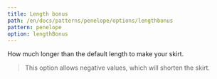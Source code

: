 ```yaml
---
title: Length bonus
path: /en/docs/patterns/penelope/options/lengthbonus
pattern: penelope
option: lengthBonus
---
```

How much longer than the default length to make your skirt.

> This option allows negative values, which will shorten the skirt.
